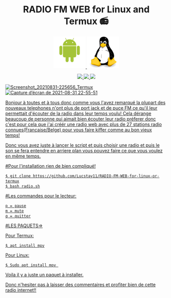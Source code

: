 <h1 align="center">RADIO FM WEB for Linux and Termux 📻 </h1>
<p align="center"> <a href="https://developer.android.com" target="_blank" rel="noreferrer"> <img src="https://raw.githubusercontent.com/devicons/devicon/master/icons/android/android-original-wordmark.svg" alt="android" width="100" height="100"/> </a> <a href="https://www.linux.org/" target="_blank" rel="noreferrer"> <img src="https://raw.githubusercontent.com/devicons/devicon/master/icons/linux/linux-original.svg" alt="linux" width="100" height="100"/></p>  
 
<p align="center">
  <img src="https://img.shields.io/badge/Author-Lucstay11-cyan?style=flat-square">
  <img src="https://img.shields.io/badge/Open%20Source-Yes-cyan?style=flat-square">
  <img src="https://img.shields.io/badge/Written%20In-Bash-cyan?style=flat-square">
 </p>

![Screenshot_20210831-225656_Termux](https://user-images.githubusercontent.com/89875785/131580965-e8d66d99-0710-4fd3-b4b9-3c0a3162c5bd.jpg)
![Capture d’écran de 2021-08-31 22-55-51](https://user-images.githubusercontent.com/89875785/131578715-98b45a74-3813-4aa9-8c97-a7f1d5834a42.png)

Bonjour à toutes et à tous donc comme vous l'avez remarqué la plupart des nouveaux telephones n'ont plus de port jack et de puce FM ce qu'il leur permettait d'écouter de la radio dans leur temps voulu! Cela dérange beaucoup de personne qui aimait bien écouter leur radio préferer donc c'est pour cela que j'ai créér une radio web avec plus de 27 stations radio connues(Française/Belge) pour vous faire kiffer comme au bon vieux temps!

Donc vous avez juste à lancer le script et puis choisir une radio et puis le son se fera entendre en arriere plan vous pouvez faire ce que vous voulez en même temps. 

#Pour l'installation rien de bien compliqué!

 ```
 $ git clone https://github.com/Lucstay11/RADIO-FM-WEB-for-linux-or-termux
 $ bash radio.sh
 ```
  
 #Les commandes pour le lecteur:
 ```
 p = pause
 m = mute
 q = quitter
 ```
 
#LES PAQUETS=>

Pour Termux:
```
$ apt install mpv
```
Pour Linux:
```
$ Sudo apt install mpv 
```
Voila il y a juste un paquet à installer.

Donc n'hesiter pas à laisser des commentaires et profiter bien de cette radio internet!!
